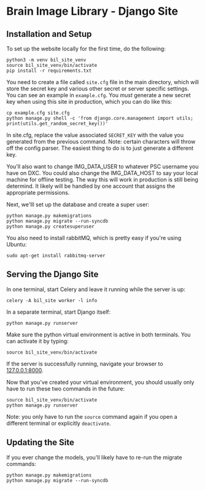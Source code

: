 # Brain Image Library - Django Site


## Installation and Setup

To set up the website locally for the first time, do the following:

    python3 -m venv bil_site_venv
    source bil_site_venv/bin/activate
    pip install -r requirements.txt

You need to create a file called `site.cfg` file in the main directory, which
will store the secret key and various other secret or server specific settings.
You can see an example in `example.cfg`. You *must* generate a new secret key
when using this site in production, which you can do like this:

    cp example.cfg site.cfg
    python manage.py shell -c 'from django.core.management import utils; print(utils.get_random_secret_key())'

In site.cfg, replace the value associated `SECRET_KEY` with the value you
generated from the previous command. Note: certain characters will throw off
the config parser. The easiest thing to do is to just generate a different key.

You'll also want to change IMG_DATA_USER to whatever PSC username you have on
DXC. You could also change the IMG_DATA_HOST to say your local machine for
offline testing. The way this will work in production is still being determind.
It likely will be handled by one account that assigns the appropriate
permissions.

Next, we'lll set up the database and create a super user:

    python manage.py makemigrations
    python manage.py migrate --run-syncdb
    python manage.py createsuperuser

You also need to install rabbitMQ, which is pretty easy if you're using Ubuntu:

    sudo apt-get install rabbitmq-server

## Serving the Django Site

In one terminal, start Celery and leave it running while the server is up:

    celery -A bil_site worker -l info

In a separate terminal, start Django itself:

    python manage.py runserver

Make sure the python virtual environment is active in both terminals. You can
activate it by typing:

    source bil_site_venv/bin/activate

If the server is successfully running, navigate your browser to
[127.0.0.1:8000](127.0.0.1:8000).

Now that you've created your virtual environment, you should usually only have
to run these two commands in the future:

    source bil_site_venv/bin/activate
    python manage.py runserver

Note: you only have to run the `source` command again if you open a different
terminal or explicitly `deactivate`.

## Updating the Site

If you ever change the models, you'll likely have to re-run the migrate
commands:

    python manage.py makemigrations
    python manage.py migrate --run-syncdb
